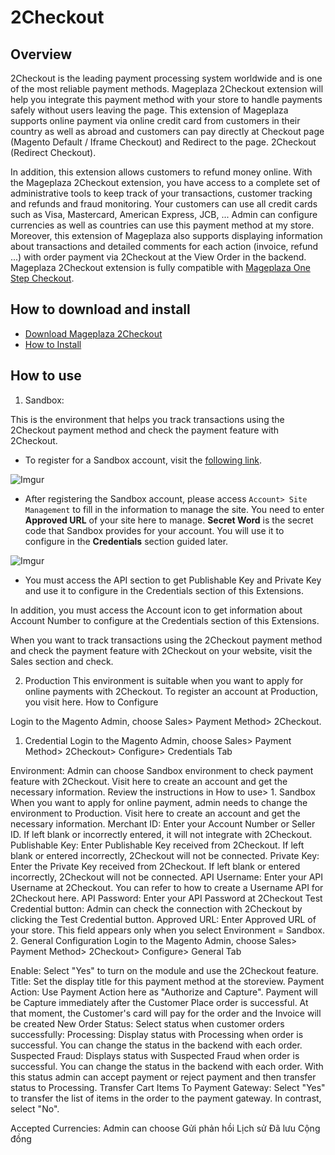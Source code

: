 # 2Checkout


## Overview

2Checkout is the leading payment processing system worldwide and is one of the most reliable payment methods. Mageplaza 2Checkout extension will help you integrate this payment method with your store to handle payments safely without users leaving the page. This extension of Mageplaza supports online payment via online credit card from customers in their country as well as abroad and customers can pay directly at Checkout page (Magento Default / Iframe Checkout) and Redirect to the page. 2Checkout (Redirect Checkout).

In addition, this extension allows customers to refund money online. With the Mageplaza 2Checkout extension, you have access to a complete set of administrative tools to keep track of your transactions, customer tracking and refunds and fraud monitoring.
Your customers can use all credit cards such as Visa, Mastercard, American Express, JCB, ... Admin can configure currencies as well as countries can use this payment method at my store. Moreover, this extension of Mageplaza also supports displaying information about transactions and detailed comments for each action (invoice, refund ...) with order payment via 2Checkout at the View Order in the backend.
Mageplaza 2Checkout extension is fully compatible with [Mageplaza One Step Checkout](https://www.mageplaza.com/magento-2-one-step-checkout-extension/).

## How to download and install

- [Download Mageplaza 2Checkout](https://www.mageplaza.com/magento-2-2checkout/)
- [How to Install](https://www.mageplaza.com/install-magento-2-extension/)


## How to use

1. Sandbox: 

This is the environment that helps you track transactions using the 2Checkout payment method and check the payment feature with 2Checkout.

- To register for a Sandbox account, visit the [following link](https://sandbox.2checkout.com/sandbox/signup).

![Imgur](https://i.imgur.com/BoEnG0P.png)

- After registering the Sandbox account, please access `Account> Site Management` to fill in the information to manage the site. You need to enter **Approved URL** of your site here to manage. **Secret Word** is the secret code that Sandbox provides for your account. You will use it to configure in the **Credentials** section guided later.

![Imgur](https://i.imgur.com/Kz8Tw56.png)


- You must access the API section to get Publishable Key and Private Key and use it to configure in the Credentials section of this Extensions.

In addition, you must access the Account icon to get information about Account Number to configure at the Credentials section of this Extensions.

When you want to track transactions using the 2Checkout payment method and check the payment feature with 2Checkout on your website, visit the Sales section and check.






2. Production
This environment is suitable when you want to apply for online payments with 2Checkout. To register an account at Production, you visit here.
How to Configure

Login to the Magento Admin, choose Sales> Payment Method> 2Checkout.


1. Credential
Login to the Magento Admin, choose Sales> Payment Method> 2Checkout> Configure> Credentials Tab


Environment:
Admin can choose Sandbox environment to check payment feature with 2Checkout. Visit here to create an account and get the necessary information. Review the instructions in How to use> 1. Sandbox
When you want to apply for online payment, admin needs to change the environment to Production. Visit here to create an account and get the necessary information.
Merchant ID:
Enter your Account Number or Seller ID.
If left blank or incorrectly entered, it will not integrate with 2Checkout.
Publishable Key:
Enter Publishable Key received from 2Checkout.
If left blank or entered incorrectly, 2Checkout will not be connected.
Private Key:
Enter the Private Key received from 2Checkout.
If left blank or entered incorrectly, 2Checkout will not be connected.
API Username: Enter your API Username at 2Checkout. You can refer to how to create a Username API for 2Checkout here.
API Password: Enter your API Password at 2Checkout
Test Credential button: Admin can check the connection with 2Checkout by clicking the Test Credential button.
Approved URL: Enter Approved URL of your store. This field appears only when you select Environment = Sandbox.
2. General Configuration
Login to the Magento Admin, choose Sales> Payment Method> 2Checkout> Configure> General Tab



Enable: Select "Yes" to turn on the module and use the 2Checkout feature.
Title: Set the display title for this payment method at the storeview.
Payment Action: Use Payment Action here as "Authorize and Capture". Payment will be Capture immediately after the Customer Place order is successful. At that moment, the Customer's card will pay for the order and the Invoice will be created
New Order Status: Select status when customer orders successfully:
Processing: Display status with Processing when order is successful. You can change the status in the backend with each order.
Suspected Fraud: Displays status with Suspected Fraud when order is successful. You can change the status in the backend with each order. With this status admin can accept payment or reject payment and then transfer status to Processing.
Transfer Cart Items To Payment Gateway: Select "Yes" to transfer the list of items in the order to the payment gateway. In contrast, select "No".

Accepted Currencies: Admin can choose
Gửi phản hồi
Lịch sử
Đã lưu
Cộng đồng
